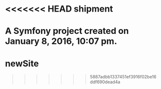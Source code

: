 <<<<<<< HEAD
shipment
========

A Symfony project created on January 8, 2016, 10:07 pm.
=======
# newSite
>>>>>>> 5887adbb1337451ef3916f02be16ddf690dead4a
